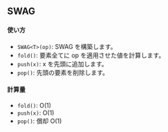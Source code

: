 ## SWAG

#### 使い方

- `SWAG<T>(op)`: SWAG を構築します。
- `fold()`: 要素全てに op を適用させた値を計算します。
- `push(x)`: x を先頭に追加します。
- `pop()`: 先頭の要素を削除します。

#### 計算量

- `fold()`: $\mathrm{O}(1)$
- `push(x)`: $\mathrm{O}(1)$
- `pop()`: 償却 $\mathrm{O}(1)$